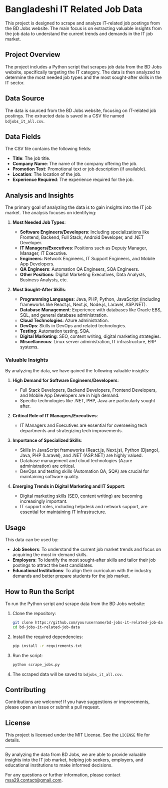 # Bangladeshi IT Related Job Data

This project is designed to scrape and analyze IT-related job postings from the BD Jobs website. The main focus is on extracting valuable insights from the job data to understand the current trends and demands in the IT job market.

## Project Overview

The project includes a Python script that scrapes job data from the BD Jobs website, specifically targeting the IT category. The data is then analyzed to determine the most needed job types and the most sought-after skills in the IT sector.

## Data Source

The data is sourced from the BD Jobs website, focusing on IT-related job postings. The extracted data is saved in a CSV file named `bdjobs_it_all.csv`.

## Data Fields

The CSV file contains the following fields:

- **Title**: The job title.
- **Company Name**: The name of the company offering the job.
- **Promotion Text**: Promotional text or job description (if available).
- **Location**: The location of the job.
- **Experience Required**: The experience required for the job.

## Analysis and Insights

The primary goal of analyzing the data is to gain insights into the IT job market. The analysis focuses on identifying:

1. **Most Needed Job Types**:
   - **Software Engineers/Developers**: Including specializations like Frontend, Backend, Full Stack, Android Developer, and .NET Developer.
   - **IT Managers/Executives**: Positions such as Deputy Manager, Manager, IT Executive.
   - **Engineers**: Network Engineers, IT Support Engineers, and Mobile App Developers.
   - **QA Engineers**: Automation QA Engineers, SQA Engineers.
   - **Other Positions**: Digital Marketing Executives, Data Analysts, Business Analysts, etc.

2. **Most Sought-After Skills**:
   - **Programming Languages**: Java, PHP, Python, JavaScript (including frameworks like React.js, Next.js, Node.js, Laravel, ASP.NET).
   - **Database Management**: Experience with databases like Oracle EBS, SQL, and general database administration.
   - **Cloud Technologies**: Azure administration.
   - **DevOps**: Skills in DevOps and related technologies.
   - **Testing**: Automation testing, SQA.
   - **Digital Marketing**: SEO, content writing, digital marketing strategies.
   - **Miscellaneous**: Linux server administration, IT infrastructure, ERP systems.

### Valuable Insights

By analyzing the data, we have gained the following valuable insights:

1. **High Demand for Software Engineers/Developers**:
   - Full Stack Developers, Backend Developers, Frontend Developers, and Mobile App Developers are in high demand.
   - Specific technologies like .NET, PHP, Java are particularly sought after.

2. **Critical Role of IT Managers/Executives**:
   - IT Managers and Executives are essential for overseeing tech departments and strategizing tech improvements.

3. **Importance of Specialized Skills**:
   - Skills in JavaScript frameworks (React.js, Next.js), Python (Django), Java, PHP (Laravel), and .NET (ASP.NET) are highly valued.
   - Database management and cloud technologies (Azure administration) are critical.
   - DevOps and testing skills (Automation QA, SQA) are crucial for maintaining software quality.

4. **Emerging Trends in Digital Marketing and IT Support**:
   - Digital marketing skills (SEO, content writing) are becoming increasingly important.
   - IT support roles, including helpdesk and network support, are essential for maintaining IT infrastructure.

## Usage

This data can be used by:

- **Job Seekers**: To understand the current job market trends and focus on acquiring the most in-demand skills.
- **Employers**: To identify the most sought-after skills and tailor their job postings to attract the best candidates.
- **Educational Institutions**: To align their curriculum with the industry demands and better prepare students for the job market.

## How to Run the Script

To run the Python script and scrape data from the BD Jobs website:

1. Clone the repository:
   ```bash
   git clone https://github.com/yourusername/bd-jobs-it-related-job-data.git
   cd bd-jobs-it-related-job-data
   ```

2. Install the required dependencies:
   ```bash
   pip install -r requirements.txt
   ```

3. Run the script:
   ```bash
   python scrape_jobs.py
   ```

4. The scraped data will be saved to `bdjobs_it_all.csv`.

## Contributing

Contributions are welcome! If you have suggestions or improvements, please open an issue or submit a pull request.

## License

This project is licensed under the MIT License. See the `LICENSE` file for details.

---

By analyzing the data from BD Jobs, we are able to provide valuable insights into the IT job market, helping job seekers, employers, and educational institutions to make informed decisions.

For any questions or further information, please contact msa29.contact@gmail.com.
